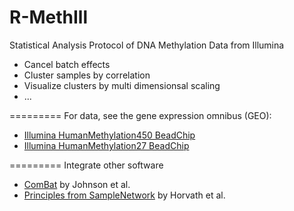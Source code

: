 R-MethIll
=========

Statistical Analysis Protocol of DNA Methylation Data from Illumina
* Cancel batch effects
* Cluster samples by correlation
* Visualize clusters by multi dimensionsal scaling
* ...

=========
For data, see the gene expression omnibus (GEO):
* [Illumina HumanMethylation450 BeadChip](http://www.ncbi.nlm.nih.gov/geo/query/acc.cgi?acc=GPL13534)
* [Illumina HumanMethylation27 BeadChip](http://www.ncbi.nlm.nih.gov/geo/query/acc.cgi?acc=GPL8490)

=========
Integrate other software 
* [ComBat](http://www.bu.edu/jlab/wp-assets/ComBat/Abstract.html) by Johnson et al.
* [Principles from SampleNetwork](http://labs.genetics.ucla.edu/horvath/CoexpressionNetwork/Rpackages/WGCNA/) by Horvath et al. 
